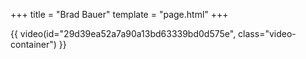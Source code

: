 +++
title = "Brad Bauer"
template = "page.html"
+++

{{ video(id="29d39ea52a7a90a13bd63339bd0d575e", class="video-container") }}
